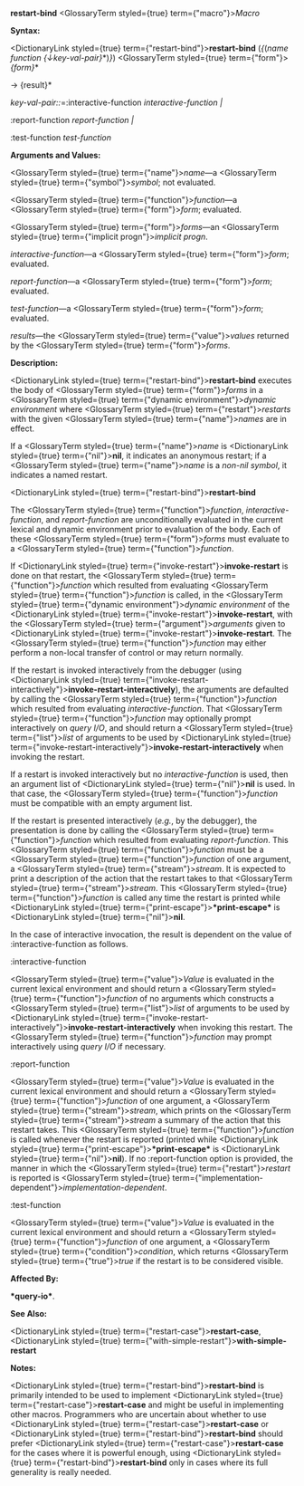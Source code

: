 **restart-bind** <GlossaryTerm styled={true} term={"macro"}><i>Macro</i></GlossaryTerm> 



**Syntax:** 



<DictionaryLink styled={true} term={"restart-bind"}><b>restart-bind</b></DictionaryLink> (*\{*(*name function \{↓key-val-pair\}*\*)*\}*) <GlossaryTerm styled={true} term={"form"}><i>\{form\}</i></GlossaryTerm>\* 



→ \{result\}\* 



*key-val-pair::*=:interactive-function *interactive-function |* 



:report-function *report-function |* 



:test-function *test-function* 



**Arguments and Values:** 



<GlossaryTerm styled={true} term={"name"}><i>name</i></GlossaryTerm>—a <GlossaryTerm styled={true} term={"symbol"}><i>symbol</i></GlossaryTerm>; not evaluated. 



<GlossaryTerm styled={true} term={"function"}><i>function</i></GlossaryTerm>—a <GlossaryTerm styled={true} term={"form"}><i>form</i></GlossaryTerm>; evaluated. 



<GlossaryTerm styled={true} term={"form"}><i>forms</i></GlossaryTerm>—an <GlossaryTerm styled={true} term={"implicit progn"}><i>implicit progn</i></GlossaryTerm>. 



*interactive-function*—a <GlossaryTerm styled={true} term={"form"}><i>form</i></GlossaryTerm>; evaluated. 



*report-function*—a <GlossaryTerm styled={true} term={"form"}><i>form</i></GlossaryTerm>; evaluated. 



*test-function*—a <GlossaryTerm styled={true} term={"form"}><i>form</i></GlossaryTerm>; evaluated. 



*results*—the <GlossaryTerm styled={true} term={"value"}><i>values</i></GlossaryTerm> returned by the <GlossaryTerm styled={true} term={"form"}><i>forms</i></GlossaryTerm>. 



**Description:** 



<DictionaryLink styled={true} term={"restart-bind"}><b>restart-bind</b></DictionaryLink> executes the body of <GlossaryTerm styled={true} term={"form"}><i>forms</i></GlossaryTerm> in a <GlossaryTerm styled={true} term={"dynamic environment"}><i>dynamic environment</i></GlossaryTerm> where <GlossaryTerm styled={true} term={"restart"}><i>restarts</i></GlossaryTerm> with the given <GlossaryTerm styled={true} term={"name"}><i>names</i></GlossaryTerm> are in effect. 



If a <GlossaryTerm styled={true} term={"name"}><i>name</i></GlossaryTerm> is <DictionaryLink styled={true} term={"nil"}><b>nil</b></DictionaryLink>, it indicates an anonymous restart; if a <GlossaryTerm styled={true} term={"name"}><i>name</i></GlossaryTerm> is a *non-nil symbol*, it indicates a named restart. 







 



 



<DictionaryLink styled={true} term={"restart-bind"}><b>restart-bind</b></DictionaryLink> 



The <GlossaryTerm styled={true} term={"function"}><i>function</i></GlossaryTerm>, *interactive-function*, and *report-function* are unconditionally evaluated in the current lexical and dynamic environment prior to evaluation of the body. Each of these <GlossaryTerm styled={true} term={"form"}><i>forms</i></GlossaryTerm> must evaluate to a <GlossaryTerm styled={true} term={"function"}><i>function</i></GlossaryTerm>. 



If <DictionaryLink styled={true} term={"invoke-restart"}><b>invoke-restart</b></DictionaryLink> is done on that restart, the <GlossaryTerm styled={true} term={"function"}><i>function</i></GlossaryTerm> which resulted from evaluating <GlossaryTerm styled={true} term={"function"}><i>function</i></GlossaryTerm> is called, in the <GlossaryTerm styled={true} term={"dynamic environment"}><i>dynamic environment</i></GlossaryTerm> of the <DictionaryLink styled={true} term={"invoke-restart"}><b>invoke-restart</b></DictionaryLink>, with the <GlossaryTerm styled={true} term={"argument"}><i>arguments</i></GlossaryTerm> given to <DictionaryLink styled={true} term={"invoke-restart"}><b>invoke-restart</b></DictionaryLink>. The <GlossaryTerm styled={true} term={"function"}><i>function</i></GlossaryTerm> may either perform a non-local transfer of control or may return normally. 



If the restart is invoked interactively from the debugger (using <DictionaryLink styled={true} term={"invoke-restart-interactively"}><b>invoke-restart-interactively</b></DictionaryLink>), the arguments are defaulted by calling the <GlossaryTerm styled={true} term={"function"}><i>function</i></GlossaryTerm> which resulted from evaluating *interactive-function*. That <GlossaryTerm styled={true} term={"function"}><i>function</i></GlossaryTerm> may optionally prompt interactively on *query I/O*, and should return a <GlossaryTerm styled={true} term={"list"}><i>list</i></GlossaryTerm> of arguments to be used by <DictionaryLink styled={true} term={"invoke-restart-interactively"}><b>invoke-restart-interactively</b></DictionaryLink> when invoking the restart. 



If a restart is invoked interactively but no *interactive-function* is used, then an argument list of <DictionaryLink styled={true} term={"nil"}><b>nil</b></DictionaryLink> is used. In that case, the <GlossaryTerm styled={true} term={"function"}><i>function</i></GlossaryTerm> must be compatible with an empty argument list. 



If the restart is presented interactively (*e.g.*, by the debugger), the presentation is done by calling the <GlossaryTerm styled={true} term={"function"}><i>function</i></GlossaryTerm> which resulted from evaluating *report-function*. This <GlossaryTerm styled={true} term={"function"}><i>function</i></GlossaryTerm> must be a <GlossaryTerm styled={true} term={"function"}><i>function</i></GlossaryTerm> of one argument, a <GlossaryTerm styled={true} term={"stream"}><i>stream</i></GlossaryTerm>. It is expected to print a description of the action that the restart takes to that <GlossaryTerm styled={true} term={"stream"}><i>stream</i></GlossaryTerm>. This <GlossaryTerm styled={true} term={"function"}><i>function</i></GlossaryTerm> is called any time the restart is printed while <DictionaryLink styled={true} term={"print-escape"}><b>\*print-escape\*</b></DictionaryLink> is <DictionaryLink styled={true} term={"nil"}><b>nil</b></DictionaryLink>. 



In the case of interactive invocation, the result is dependent on the value of :interactive-function as follows. 



:interactive-function 



<GlossaryTerm styled={true} term={"value"}><i>Value</i></GlossaryTerm> is evaluated in the current lexical environment and should return a <GlossaryTerm styled={true} term={"function"}><i>function</i></GlossaryTerm> of no arguments which constructs a <GlossaryTerm styled={true} term={"list"}><i>list</i></GlossaryTerm> of arguments to be used by <DictionaryLink styled={true} term={"invoke-restart-interactively"}><b>invoke-restart-interactively</b></DictionaryLink> when invoking this restart. The <GlossaryTerm styled={true} term={"function"}><i>function</i></GlossaryTerm> may prompt interactively using *query I/O* if necessary. 



:report-function 



<GlossaryTerm styled={true} term={"value"}><i>Value</i></GlossaryTerm> is evaluated in the current lexical environment and should return a <GlossaryTerm styled={true} term={"function"}><i>function</i></GlossaryTerm> of one argument, a <GlossaryTerm styled={true} term={"stream"}><i>stream</i></GlossaryTerm>, which prints on the <GlossaryTerm styled={true} term={"stream"}><i>stream</i></GlossaryTerm> a summary of the action that this restart takes. This <GlossaryTerm styled={true} term={"function"}><i>function</i></GlossaryTerm> is called whenever the restart is reported (printed while <DictionaryLink styled={true} term={"print-escape"}><b>\*print-escape\*</b></DictionaryLink> is <DictionaryLink styled={true} term={"nil"}><b>nil</b></DictionaryLink>). If no :report-function option is provided, the manner in which the <GlossaryTerm styled={true} term={"restart"}><i>restart</i></GlossaryTerm> is reported is <GlossaryTerm styled={true} term={"implementation-dependent"}><i>implementation-dependent</i></GlossaryTerm>. 



:test-function 



<GlossaryTerm styled={true} term={"value"}><i>Value</i></GlossaryTerm> is evaluated in the current lexical environment and should return a <GlossaryTerm styled={true} term={"function"}><i>function</i></GlossaryTerm> of one argument, a <GlossaryTerm styled={true} term={"condition"}><i>condition</i></GlossaryTerm>, which returns <GlossaryTerm styled={true} term={"true"}><i>true</i></GlossaryTerm> if the restart is to be considered visible. 



**Affected By:** 



**\*query-io\***. 







 



 



**See Also:** 



<DictionaryLink styled={true} term={"restart-case"}><b>restart-case</b></DictionaryLink>, <DictionaryLink styled={true} term={"with-simple-restart"}><b>with-simple-restart</b></DictionaryLink> 



**Notes:** 



<DictionaryLink styled={true} term={"restart-bind"}><b>restart-bind</b></DictionaryLink> is primarily intended to be used to implement <DictionaryLink styled={true} term={"restart-case"}><b>restart-case</b></DictionaryLink> and might be useful in implementing other macros. Programmers who are uncertain about whether to use <DictionaryLink styled={true} term={"restart-case"}><b>restart-case</b></DictionaryLink> or <DictionaryLink styled={true} term={"restart-bind"}><b>restart-bind</b></DictionaryLink> should prefer <DictionaryLink styled={true} term={"restart-case"}><b>restart-case</b></DictionaryLink> for the cases where it is powerful enough, using <DictionaryLink styled={true} term={"restart-bind"}><b>restart-bind</b></DictionaryLink> only in cases where its full generality is really needed. 



